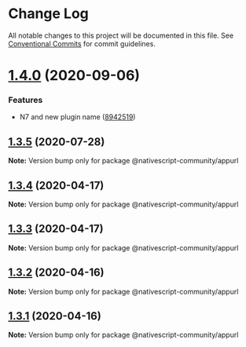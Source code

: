 # Change Log

All notable changes to this project will be documented in this file.
See [Conventional Commits](https://conventionalcommits.org) for commit guidelines.

# [1.4.0](https://github.com/nativescript-community/appurl/compare/v1.3.5...v1.4.0) (2020-09-06)


### Features

* N7 and new plugin name ([8942519](https://github.com/nativescript-community/appurl/commit/8942519a0ab39c91fb2ac8fac992d8caba661efb))





## [1.3.5](https://github.com/nativescript-community/appurl/compare/v1.3.4...v1.3.5) (2020-07-28)

**Note:** Version bump only for package @nativescript-community/appurl





## [1.3.4](https://github.com/nativescript-community/appurl/compare/v1.3.3...v1.3.4) (2020-04-17)

**Note:** Version bump only for package @nativescript-community/appurl





## [1.3.3](https://github.com/nativescript-community/appurl/compare/v1.3.2...v1.3.3) (2020-04-17)

**Note:** Version bump only for package @nativescript-community/appurl





## [1.3.2](https://github.com/nativescript-community/appurl/compare/v1.3.1...v1.3.2) (2020-04-16)

**Note:** Version bump only for package @nativescript-community/appurl





## [1.3.1](https://github.com/nativescript-community/appurl/compare/v1.3.0...v1.3.1) (2020-04-16)

**Note:** Version bump only for package @nativescript-community/appurl
